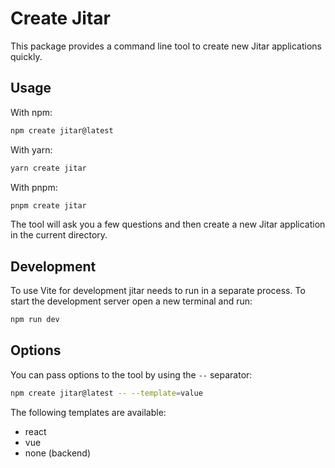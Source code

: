 
# Create Jitar

This package provides a command line tool to create new Jitar applications quickly.

## Usage

With npm:

```bash
npm create jitar@latest
```

With yarn:

```bash
yarn create jitar
```

With pnpm:

```bash
pnpm create jitar
```

The tool will ask you a few questions and then create a new Jitar application in the current directory.

## Development

To use Vite for development jitar needs to run in a separate process. To start the development server open a new terminal and run:

```bash
npm run dev
```

## Options

You can pass options to the tool by using the `--` separator:

```bash
npm create jitar@latest -- --template=value
```

The following templates are available:
* react
* vue
* none (backend)
